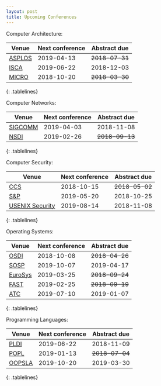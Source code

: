 ```yaml
---
layout: post
title: Upcoming Conferences
---
```


<style>
.tablelines table, .tablelines td, .tablelines th {
        border: 1px solid black;
        }
</style>

Computer Architecture:

|Venue|Next conference|Abstract due|
|---|---|---|
|[ASPLOS](https://asplos-conference.org/)|2019-04-13|~~2018-07-31~~|
|[ISCA](https://iscaconf.org/)|2019-06-22|2018-12-03|
|[MICRO](https://www.microarch.org/)|2018-10-20|~~2018-03-30~~|
{: .tablelines}

Computer Networks:

|Venue|Next conference|Abstract due|
|---|---|---|
|[SIGCOMM](http://www.sigcomm.org/)|2019-04-03|2018-11-08|
|[NSDI](https://www.usenix.org/conference/nsdi19)|2019-02-26|~~2018-09-13~~|
{: .tablelines}

Computer Security:

|Venue|Next conference|Abstract due|
|---|---|---|
|[CCS](https://www.sigsac.org/ccs/CCS2018/)|2018-10-15|~~2018-05-02~~|
|[S&P](https://www.ieee-security.org/TC/SP2019/)|2019-05-20|2018-10-25|
|[USENIX Security](https://www.usenix.org/conference/usenixsecurity19)|2019-08-14|2018-11-08|
{: .tablelines}

Operating Systems:

|Venue|Next conference|Abstract due|
|---|---|---|
|[OSDI](https://www.usenix.org/conference/osdi18)|2018-10-08|~~2018-04-26~~|
|[SOSP](https://www.sigops.org/sosp/sosp19/)|2019-10-07|2019-04-17|
|[EuroSys](https://www.eurosys2019.org/)|2019-03-25|~~2018-09-24~~|
|[FAST](https://www.usenix.org/conference/fast19)|2019-02-25|~~2018-09-19~~|
|[ATC](https://www.usenix.org/conference/atc19)|2019-07-10|2019-01-07|
{: .tablelines}

Programming Languages:

|Venue|Next conference|Abstract due|
|---|---|---|
|[PLDI](https://conf.researchr.org/home/pldi-2019)|2019-06-22|2018-11-09|
|[POPL](https://popl19.sigplan.org/)|2019-01-13|~~2018-07-04~~|
|[OOPSLA](https://conf.researchr.org/track/splash-2019/splash-2019-oopsla)|2019-10-20|2019-03-30|
{: .tablelines}
